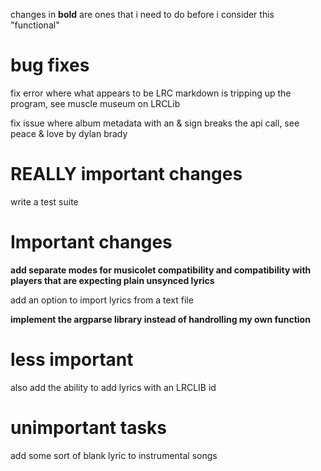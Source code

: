 changes in **bold** are ones that i need to do before i consider this
"functional"

# bug fixes

fix error where what appears to be LRC markdown is tripping up the program, 
see muscle museum on LRCLib

fix issue where album metadata with an & sign breaks the api call, see
peace & love by dylan brady
# REALLY important changes
write a test suite
# Important changes

**add separate modes for musicolet compatibility and compatibility with players
that are expecting plain unsynced lyrics**

add an option to import lyrics from a text file

**implement the argparse library instead of handrolling my own function**
# less important
also add the ability to add lyrics with an LRCLIB id

# unimportant tasks
add some sort of blank lyric to instrumental songs